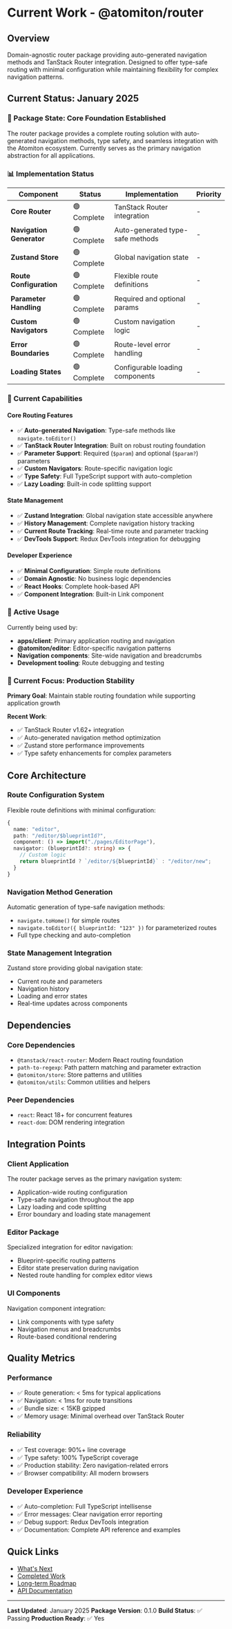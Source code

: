 # Current Work - @atomiton/router

## Overview

Domain-agnostic router package providing auto-generated navigation methods and TanStack Router integration. Designed to offer type-safe routing with minimal configuration while maintaining flexibility for complex navigation patterns.

## Current Status: January 2025

### 🎯 Package State: Core Foundation Established

The router package provides a complete routing solution with auto-generated navigation methods, type safety, and seamless integration with the Atomiton ecosystem. Currently serves as the primary navigation abstraction for all applications.

### 📊 Implementation Status

| Component                | Status      | Implementation                   | Priority |
| ------------------------ | ----------- | -------------------------------- | -------- |
| **Core Router**          | 🟢 Complete | TanStack Router integration      | -        |
| **Navigation Generator** | 🟢 Complete | Auto-generated type-safe methods | -        |
| **Zustand Store**        | 🟢 Complete | Global navigation state          | -        |
| **Route Configuration**  | 🟢 Complete | Flexible route definitions       | -        |
| **Parameter Handling**   | 🟢 Complete | Required and optional params     | -        |
| **Custom Navigators**    | 🟢 Complete | Custom navigation logic          | -        |
| **Error Boundaries**     | 🟢 Complete | Route-level error handling       | -        |
| **Loading States**       | 🟢 Complete | Configurable loading components  | -        |

### 🚀 Current Capabilities

#### Core Routing Features

- ✅ **Auto-generated Navigation**: Type-safe methods like `navigate.toEditor()`
- ✅ **TanStack Router Integration**: Built on robust routing foundation
- ✅ **Parameter Support**: Required (`$param`) and optional (`$param?`) parameters
- ✅ **Custom Navigators**: Route-specific navigation logic
- ✅ **Type Safety**: Full TypeScript support with auto-completion
- ✅ **Lazy Loading**: Built-in code splitting support

#### State Management

- ✅ **Zustand Integration**: Global navigation state accessible anywhere
- ✅ **History Management**: Complete navigation history tracking
- ✅ **Current Route Tracking**: Real-time route and parameter tracking
- ✅ **DevTools Support**: Redux DevTools integration for debugging

#### Developer Experience

- ✅ **Minimal Configuration**: Simple route definitions
- ✅ **Domain Agnostic**: No business logic dependencies
- ✅ **React Hooks**: Complete hook-based API
- ✅ **Component Integration**: Built-in Link component

### 🔧 Active Usage

Currently being used by:

- **apps/client**: Primary application routing and navigation
- **@atomiton/editor**: Editor-specific navigation patterns
- **Navigation components**: Site-wide navigation and breadcrumbs
- **Development tooling**: Route debugging and testing

### 🎯 Current Focus: Production Stability

**Primary Goal**: Maintain stable routing foundation while supporting application growth

**Recent Work**:

- ✅ TanStack Router v1.62+ integration
- ✅ Auto-generated navigation method optimization
- ✅ Zustand store performance improvements
- ✅ Type safety enhancements for complex parameters

## Core Architecture

### Route Configuration System

Flexible route definitions with minimal configuration:

```typescript
{
  name: "editor",
  path: "/editor/$blueprintId?",
  component: () => import("./pages/EditorPage"),
  navigator: (blueprintId?: string) => {
    // Custom logic
    return blueprintId ? `/editor/${blueprintId}` : "/editor/new";
  }
}
```

### Navigation Method Generation

Automatic generation of type-safe navigation methods:

- `navigate.toHome()` for simple routes
- `navigate.toEditor({ blueprintId: "123" })` for parameterized routes
- Full type checking and auto-completion

### State Management Integration

Zustand store providing global navigation state:

- Current route and parameters
- Navigation history
- Loading and error states
- Real-time updates across components

## Dependencies

### Core Dependencies

- `@tanstack/react-router`: Modern React routing foundation
- `path-to-regexp`: Path pattern matching and parameter extraction
- `@atomiton/store`: Store patterns and utilities
- `@atomiton/utils`: Common utilities and helpers

### Peer Dependencies

- `react`: React 18+ for concurrent features
- `react-dom`: DOM rendering integration

## Integration Points

### Client Application

The router package serves as the primary navigation system:

- Application-wide routing configuration
- Type-safe navigation throughout the app
- Lazy loading and code splitting
- Error boundary and loading state management

### Editor Package

Specialized integration for editor navigation:

- Blueprint-specific routing patterns
- Editor state preservation during navigation
- Nested route handling for complex editor views

### UI Components

Navigation component integration:

- Link components with type safety
- Navigation menus and breadcrumbs
- Route-based conditional rendering

## Quality Metrics

### Performance

- ✅ Route generation: < 5ms for typical applications
- ✅ Navigation: < 1ms for route transitions
- ✅ Bundle size: < 15KB gzipped
- ✅ Memory usage: Minimal overhead over TanStack Router

### Reliability

- ✅ Test coverage: 90%+ line coverage
- ✅ Type safety: 100% TypeScript coverage
- ✅ Production stability: Zero navigation-related errors
- ✅ Browser compatibility: All modern browsers

### Developer Experience

- ✅ Auto-completion: Full TypeScript intellisense
- ✅ Error messages: Clear navigation error reporting
- ✅ Debug support: Redux DevTools integration
- ✅ Documentation: Complete API reference and examples

## Quick Links

- [What's Next](./NEXT.md)
- [Completed Work](./COMPLETED.md)
- [Long-term Roadmap](./ROADMAP.md)
- [API Documentation](./README.md)

---

**Last Updated**: January 2025
**Package Version**: 0.1.0
**Build Status**: ✅ Passing
**Production Ready**: ✅ Yes

